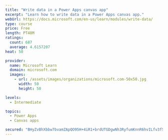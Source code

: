 ```yaml
---
title: "Write data in a Power Apps canvas app"
excerpt: "Learn how to write data in a Power Apps canvas app."
webUrl: https://docs.microsoft.com/en-us/learn/modules/write-data/
type: course
price: Free
length: PT48M
ratings:
  count: 687
  average: 4.6157207
heat: 50

provider:
  name: Microsoft Learn
  domain: microsoft.com
  images:
    - url: /assets/images/organizations/microsoft.com-50x50.jpg
      width: 50
      height: 50

levels:
  - Intermediate

topics:
  - Power Apps
  - Canvas apps

secured: "BHyZvBhXbbw7bvamZApQO95H+4iR1+brdUTGDgwNh3RyfumKnnR6hvILfv3fSntEIhVr0osaH+HiKolZ/sdzuLQK132msrFNS8eRO/iYdRzcWolV+bvuzMEO+WjFBSbgSrArM0SNwFEYWWJK8vfLx8Pe0dc2xbmZjFV2at98RuNGTDWkv4W8B7A+uE/xCZHOoIa07eE6Q1x4pfRELhvuw6irIIzRib+ayHBlyH/Sj1TW7TWxmItKE8n5E37R0W62irqWxqu4qeY4FRlQMIzPjYu3WPhszmSL/7KvlbpJpYkuLq4d13eIBig5MTq3pTy+hvzlAedWdZ+s5CexQq0zJ3BdwTOH07wvJbVgUBXpCgdDURydGnY/Ed6aWt4zL6DqYYn3FNahP2Ridc4a+VyUPYMGdpb8rEEQfp5Tmos57HA=;LKBPaXXi4fcAQS8VHJeqXw=="
---
```


